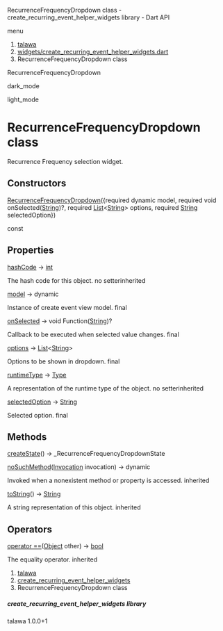 




RecurrenceFrequencyDropdown class - create\_recurring\_event\_helper\_widgets library - Dart API







menu

1. [talawa](../index.html)
2. [widgets/create\_recurring\_event\_helper\_widgets.dart](../file-___home_harshil_Desktop_open-source_palisadoes_talawa_lib_widgets_create_recurring_event_helper_widgets/)
3. RecurrenceFrequencyDropdown class

RecurrenceFrequencyDropdown


dark\_mode

light\_mode




# RecurrenceFrequencyDropdown class


Recurrence Frequency selection widget.


## Constructors

[RecurrenceFrequencyDropdown](../file-___home_harshil_Desktop_open-source_palisadoes_talawa_lib_widgets_create_recurring_event_helper_widgets/RecurrenceFrequencyDropdown/RecurrenceFrequencyDropdown.html)({required dynamic model, required void onSelected([String](https://api.flutter.dev/flutter/dart-core/String-class.html))?, required [List](https://api.flutter.dev/flutter/dart-core/List-class.html)<[String](https://api.flutter.dev/flutter/dart-core/String-class.html)> options, required [String](https://api.flutter.dev/flutter/dart-core/String-class.html) selectedOption})

const



## Properties

[hashCode](https://api.flutter.dev/flutter/dart-core/Object/hashCode.html)
→ [int](https://api.flutter.dev/flutter/dart-core/int-class.html)

The hash code for this object.
no setterinherited

[model](../file-___home_harshil_Desktop_open-source_palisadoes_talawa_lib_widgets_create_recurring_event_helper_widgets/RecurrenceFrequencyDropdown/model.html)
→ dynamic

Instance of create event view model.
final

[onSelected](../file-___home_harshil_Desktop_open-source_palisadoes_talawa_lib_widgets_create_recurring_event_helper_widgets/RecurrenceFrequencyDropdown/onSelected.html)
→ void Function([String](https://api.flutter.dev/flutter/dart-core/String-class.html))?

Callback to be executed when selected value changes.
final

[options](../file-___home_harshil_Desktop_open-source_palisadoes_talawa_lib_widgets_create_recurring_event_helper_widgets/RecurrenceFrequencyDropdown/options.html)
→ [List](https://api.flutter.dev/flutter/dart-core/List-class.html)<[String](https://api.flutter.dev/flutter/dart-core/String-class.html)>

Options to be shown in dropdown.
final

[runtimeType](https://api.flutter.dev/flutter/dart-core/Object/runtimeType.html)
→ [Type](https://api.flutter.dev/flutter/dart-core/Type-class.html)

A representation of the runtime type of the object.
no setterinherited

[selectedOption](../file-___home_harshil_Desktop_open-source_palisadoes_talawa_lib_widgets_create_recurring_event_helper_widgets/RecurrenceFrequencyDropdown/selectedOption.html)
→ [String](https://api.flutter.dev/flutter/dart-core/String-class.html)

Selected option.
final



## Methods

[createState](../file-___home_harshil_Desktop_open-source_palisadoes_talawa_lib_widgets_create_recurring_event_helper_widgets/RecurrenceFrequencyDropdown/createState.html)()
→ \_RecurrenceFrequencyDropdownState



[noSuchMethod](https://api.flutter.dev/flutter/dart-core/Object/noSuchMethod.html)([Invocation](https://api.flutter.dev/flutter/dart-core/Invocation-class.html) invocation)
→ dynamic


Invoked when a nonexistent method or property is accessed.
inherited

[toString](https://api.flutter.dev/flutter/dart-core/Object/toString.html)()
→ [String](https://api.flutter.dev/flutter/dart-core/String-class.html)


A string representation of this object.
inherited



## Operators

[operator ==](https://api.flutter.dev/flutter/dart-core/Object/operator_equals.html)([Object](https://api.flutter.dev/flutter/dart-core/Object-class.html) other)
→ [bool](https://api.flutter.dev/flutter/dart-core/bool-class.html)


The equality operator.
inherited



 


1. [talawa](../index.html)
2. [create\_recurring\_event\_helper\_widgets](../file-___home_harshil_Desktop_open-source_palisadoes_talawa_lib_widgets_create_recurring_event_helper_widgets/)
3. RecurrenceFrequencyDropdown class

##### create\_recurring\_event\_helper\_widgets library





talawa
1.0.0+1






